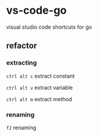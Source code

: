 # vs-code-go
visual studio code shortcuts for go


## refactor

### extracting


```ctrl alt c``` extract constant

```ctrl alt v``` extract variable

```ctrl alt m``` extract method


### renaming 

``` f2 ``` renaming
